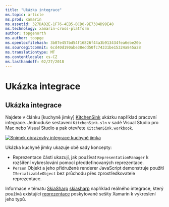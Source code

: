```yaml
---
title: "Ukázka integrace"
ms.topic: article
ms.prod: xamarin
ms.assetid: 327DAD2E-1F76-4EB5-BCD0-9E7384D99E48
ms.technology: xamarin-cross-platform
author: topgenorth
ms.author: toopge
ms.openlocfilehash: 3b07e457bd54f16826f44a3b913434fea6ebe20b
ms.sourcegitcommit: 6cd40d190abe38edd50fc74331be15324a845a28
ms.translationtype: MT
ms.contentlocale: cs-CZ
ms.lasthandoff: 02/27/2018
---
```

# <a name="sample-integrations"></a>Ukázka integrace

## <a name="sample-integrations"></a>Ukázka integrace

Najdete v článku [kuchyně jímky] [ KitchenSink] ukázku například pracovní integrace. Jednoduše sestavení `KitchenSink.sln` v sadě Visual Studio pro Mac nebo Visual Studio a pak otevřete `KitchenSink.workbook`.

[![Snímek obrazovky integrace kuchyně jímka](samples-images/kitchensinkintegrationscreenshot.png)](samples-images/kitchensinkintegrationscreenshot.png)

Ukázka kuchyně jímky ukazuje obě sady koncepty:

* Reprezentace části ukazují, jak používat `RepresentationManager` k rozšíření vykreslování pomocí předdefinovaných reprezentace.
* `Person` Objekt a jeho přidružené renderer JavaScript demonstruje použití `ISerializableObject` bez průchodu přes zprostředkovatele reprezentace.

Informace v tématu [SkiaSharp] [ skiasharp] například reálného integrace, který používá existující [reprezentace](~/tools/workbooks/sdk/representations.md) poskytované sešity Xamarin k vykreslení jeho typů.

[KitchenSink]: https://github.com/xamarin/Workbooks/tree/master/SDK/Samples/KitchenSink
[skiasharp]: https://github.com/mono/SkiaSharp/tree/master/source/SkiaSharp.Workbooks